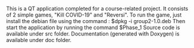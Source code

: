 This is a QT application completed for a course-related project. It consists of 2 simple games, "Kill COVID-19" and "Reversi". To run the game, just install the debian file using the command :
$dpkg -i group2-1.0.deb
Then start the application by running the command 
$Phase_1
Source code is available under src folder.
Documentation (generated with Doxygen) is available under doc folder.
